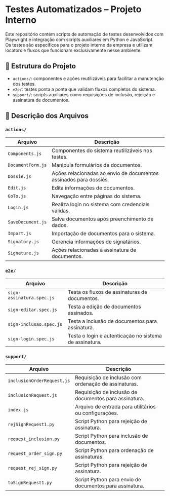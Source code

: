 # Testes Automatizados – Projeto Interno

Este repositório contém scripts de automação de testes desenvolvidos com Playwright e integração com scripts auxiliares em Python e JavaScript.  
Os testes são específicos para o projeto interno da empresa e utilizam locators e fluxos que funcionam exclusivamente nesse ambiente.

## 📁 Estrutura do Projeto

- `actions/`: componentes e ações reutilizáveis para facilitar a manutenção dos testes.
- `e2e/`: testes ponta a ponta que validam fluxos completos do sistema.
- `support/`: scripts auxiliares como requisições de inclusão, rejeição e assinatura de documentos.

## 📄 Descrição dos Arquivos

### `actions/`
| Arquivo           | Descrição                                                        |
|-------------------|----------------------------------------------------------------- |
| `Components.js`   | Componentes do sistema reutilizáveis nos testes.                 |
| `DocumentForm.js` | Manipula formulários de documentos.                              |
| `Dossie.js`       | Ações relacionadas ao envio de documentos assinados para dossiês.|
| `Edit.js`         | Edita informações de documentos.                                 |
| `GoTo.js`         | Navegação entre páginas do sistema.                              |
| `Login.js`        | Realiza login no sistema com credenciais válidas.                |
| `SaveDocument.js` | Salva documentos após preenchimento de dados.                    |
| `Import.js`       | Importação de documentos para o sistema.                         |
| `Signatory.js`    | Gerencia informações de signatários.                             |
| `Signature.js`    | Ações relacionadas à assinatura de documentos.                   |

### `e2e/`
| Arquivo                   | Descrição                                                |
|---------------------------|----------------------------------------------------------|
| `sign-assinatura.spec.js` | Testa os fluxos de assinaturas de documentos.            |
| `sign-editar.spec.js`     | Testa a edição de documentos assinados.                  |
| `sign-inclusao.spec.js`   | Testa a inclusão de documentos para assinatura.          |
| `sign-login.spec.js`      | Testa o login e autenticação no sistema de assinatura.   |

### `support/`
| Arquivo                  | Descrição                                                 |
|--------------------------|-----------------------------------------------------------|
| `inclusionOrderRequest.js` | Requisição de inclusão com ordenação de assinaturas.    |
| `inclusionRequest.js`    | Requisição de inclusão de documentos para assinatura.     |
| `index.js`               | Arquivo de entrada para utilitários ou configurações.     |
| `rejSignRequest1.py`     | Script Python para rejeição de assinatura.                |
| `request_inclusion.py`   | Script Python para inclusão de documentos.                |
| `request_order_sign.py`  | Script Python para ordenação de assinaturas.              |
| `request_rej_sign.py`    | Script Python para rejeição de assinatura.                |
| `toSignRequest1.py`      | Script Python para envio de documentos para assinatura.   |


